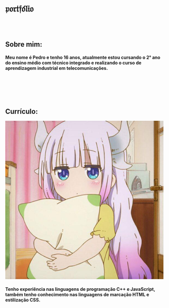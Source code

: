 #  𝔭𝔬𝔯𝔱𝔣𝔬́𝔩𝔦𝔬 

<br>
<br>

## Sobre mim:

#### Meu nome é Pedro e tenho 16 anos, atualmente estou cursando o 2° ano do ensino médio com técnico integrado e realizando o curso de aprendizagem industrial em telecomunicações. 

<br>
<br>
<br>
<br>

## Currículo:
<img src="lolizin.png"> 

#### Tenho experiência nas linguagens de programação C++ e JavaScript, também tenho conhecimento nas linguagens de marcação HTML e estilização CSS.

